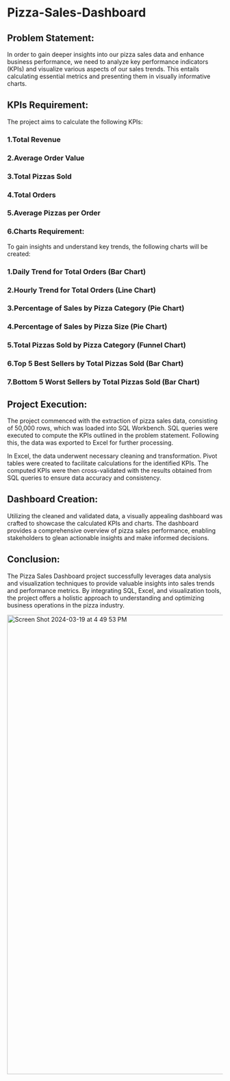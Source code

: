 # Pizza-Sales-Dashboard

## Problem Statement:
In order to gain deeper insights into our pizza sales data and enhance business performance, we need to analyze key performance indicators (KPIs) and visualize various aspects of our sales trends. This entails calculating essential metrics and presenting them in visually informative charts.

## KPIs Requirement:
The project aims to calculate the following KPIs:

### 1.Total Revenue
### 2.Average Order Value
### 3.Total Pizzas Sold
### 4.Total Orders
### 5.Average Pizzas per Order
### 6.Charts Requirement:

To gain insights and understand key trends, the following charts will be created:

### 1.Daily Trend for Total Orders (Bar Chart)
### 2.Hourly Trend for Total Orders (Line Chart)
### 3.Percentage of Sales by Pizza Category (Pie Chart)
### 4.Percentage of Sales by Pizza Size (Pie Chart)
### 5.Total Pizzas Sold by Pizza Category (Funnel Chart)
### 6.Top 5 Best Sellers by Total Pizzas Sold (Bar Chart)
### 7.Bottom 5 Worst Sellers by Total Pizzas Sold (Bar Chart)

## Project Execution:
The project commenced with the extraction of pizza sales data, consisting of 50,000 rows, which was loaded into SQL Workbench. SQL queries were executed to compute the KPIs outlined in the problem statement. Following this, the data was exported to Excel for further processing.

In Excel, the data underwent necessary cleaning and transformation. Pivot tables were created to facilitate calculations for the identified KPIs. The computed KPIs were then cross-validated with the results obtained from SQL queries to ensure data accuracy and consistency.

## Dashboard Creation:
Utilizing the cleaned and validated data, a visually appealing dashboard was crafted to showcase the calculated KPIs and charts. The dashboard provides a comprehensive overview of pizza sales performance, enabling stakeholders to glean actionable insights and make informed decisions.

## Conclusion:
The Pizza Sales Dashboard project successfully leverages data analysis and visualization techniques to provide valuable insights into sales trends and performance metrics. By integrating SQL, Excel, and visualization tools, the project offers a holistic approach to understanding and optimizing business operations in the pizza industry.

<img width="1071" alt="Screen Shot 2024-03-19 at 4 49 53 PM" src="https://github.com/Twinkle-Rakesh-Jain/Pizza-Sales-Dashboard/assets/159181933/6116a64c-3f1e-4a02-86e2-cf307a56c72d">





